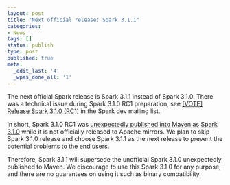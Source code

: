 ```yaml
---
layout: post
title: "Next official release: Spark 3.1.1" 
categories:
- News
tags: []
status: publish
type: post
published: true
meta:
  _edit_last: '4'
  _wpas_done_all: '1'
---
```

The next official Spark release is Spark 3.1.1 instead of Spark 3.1.0.
There was a technical issue during Spark 3.1.0 RC1 preparation,
see [[VOTE] Release Spark 3.1.0 (RC1)](https://www.mail-archive.com/dev@spark.apache.org/msg27133.html) in the Spark dev mailing list.

In short, Spark 3.1.0 RC1 was [unexpectedly published into Maven as Spark 3.1.0](https://repo1.maven.org/maven2/org/apache/spark/spark-core_2.12/3.1.0/)
while it is not officially released to Apache mirrors. We plan to skip Spark 3.1.0 release
and choose Spark 3.1.1 as the next release to prevent the potential problems to the end
users.

Therefore, Spark 3.1.1 will supersede the unofficial Spark 3.1.0 unexpectedly
published to Maven. We discourage to use this Spark 3.1.0 for any purpose, and there
are no guarantees on using it such as binary compatibility.

